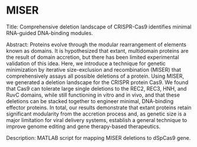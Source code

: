 # MISER

Title: Comprehensive deletion landscape of CRISPR-Cas9 identifies minimal RNA-guided DNA-binding modules.

Abstract: Proteins evolve through the modular rearrangement of elements known as domains. It is hypothesized that extant, multidomain proteins are the result of domain accretion, but there has been limited experimental validation of this idea. Here, we introduce a technique for genetic minimization by iterative size-exclusion and recombination (MISER) that comprehensively assays all possible deletions of a protein. Using MISER, we generated a deletion landscape for the CRISPR protein Cas9. We found that Cas9 can tolerate large single deletions to the REC2, REC3, HNH, and RuvC domains, while still functioning in vitro and in vivo, and that these deletions can be stacked together to engineer minimal, DNA-binding effector proteins. In total, our results demonstrate that extant proteins retain significant modularity from the accretion process and, as genetic size is a major limitation for viral delivery systems, establish a general technique to improve genome editing and gene therapy-based therapeutics.

Description: MATLAB script for mapping MISER deletions to dSpCas9 gene.
